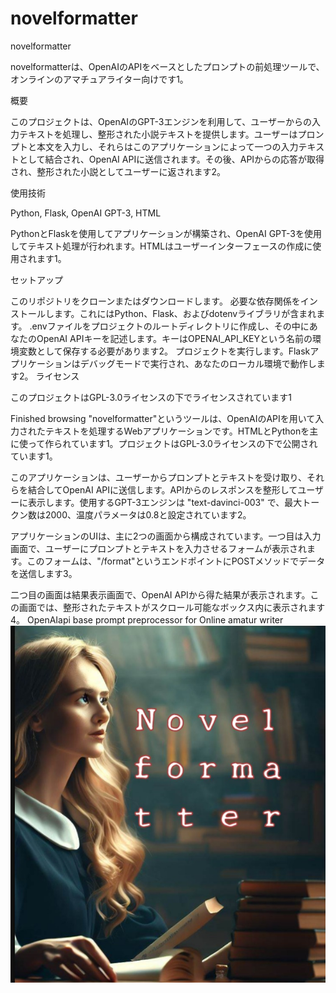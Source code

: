 # novelformatter


novelformatter

novelformatterは、OpenAIのAPIをベースとしたプロンプトの前処理ツールで、オンラインのアマチュアライター向けです​1​。

概要

このプロジェクトは、OpenAIのGPT-3エンジンを利用して、ユーザーからの入力テキストを処理し、整形された小説テキストを提供します。ユーザーはプロンプトと本文を入力し、それらはこのアプリケーションによって一つの入力テキストとして結合され、OpenAI APIに送信されます。その後、APIからの応答が取得され、整形された小説としてユーザーに返されます​2​。

使用技術

Python, Flask, OpenAI GPT-3, HTML

PythonとFlaskを使用してアプリケーションが構築され、OpenAI GPT-3を使用してテキスト処理が行われます。HTMLはユーザーインターフェースの作成に使用されます​1​。

セットアップ

このリポジトリをクローンまたはダウンロードします。
必要な依存関係をインストールします。これにはPython、Flask、およびdotenvライブラリが含まれます。
.envファイルをプロジェクトのルートディレクトリに作成し、その中にあなたのOpenAI APIキーを記述します。キーはOPENAI_API_KEYという名前の環境変数として保存する必要があります​2​。
プロジェクトを実行します。Flaskアプリケーションはデバッグモードで実行され、あなたのローカル環境で動作します​2​。
ライセンス

このプロジェクトはGPL-3.0ライセンスの下でライセンスされています​1​

Finished browsing
"novelformatter"というツールは、OpenAIのAPIを用いて入力されたテキストを処理するWebアプリケーションです。HTMLとPythonを主に使って作られています​1​。プロジェクトはGPL-3.0ライセンスの下で公開されています​1​。

このアプリケーションは、ユーザーからプロンプトとテキストを受け取り、それらを結合してOpenAI APIに送信します。APIからのレスポンスを整形してユーザーに表示します。使用するGPT-3エンジンは "text-davinci-003" で、最大トークン数は2000、温度パラメータは0.8と設定されています​2​。

アプリケーションのUIは、主に2つの画面から構成されています。一つ目は入力画面で、ユーザーにプロンプトとテキストを入力させるフォームが表示されます。このフォームは、"/format"というエンドポイントにPOSTメソッドでデータを送信します​3​。

二つ目の画面は結果表示画面で、OpenAI APIから得た結果が表示されます。この画面では、整形されたテキストがスクロール可能なボックス内に表示されます​4​。
OpenAIapi base prompt preprocessor for Online amatur writer
![Logo](https://github.com/alenbluebee/novelformatter/blob/main/logo.jpeg)

